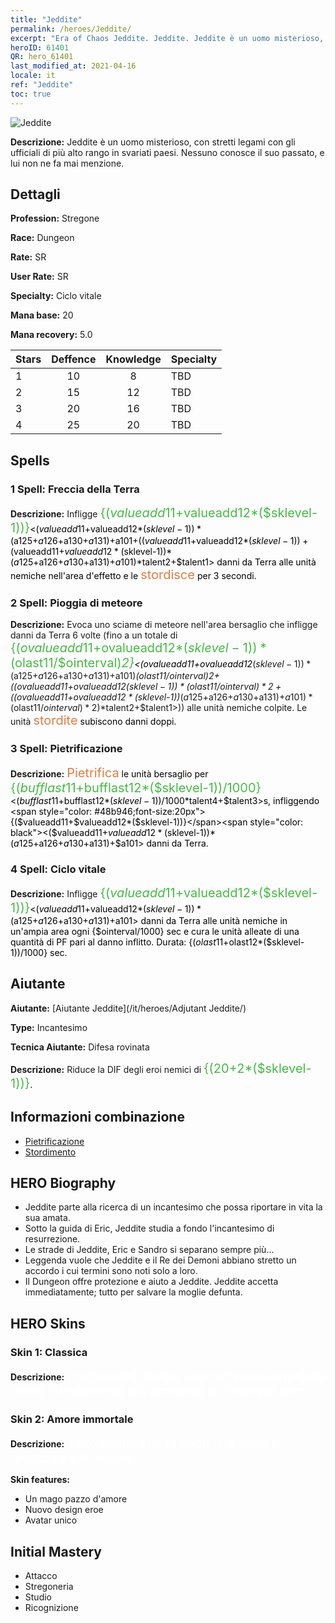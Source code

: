 ```yaml
---
title: "Jeddite"
permalink: /heroes/Jeddite/
excerpt: "Era of Chaos Jeddite. Jeddite. Jeddite è un uomo misterioso, con stretti legami con gli ufficiali di più alto rango in svariati paesi. Nessuno conosce il suo passato, e lui non ne fa mai menzione."
heroID: 61401
QR: hero_61401
last_modified_at: 2021-04-16
locale: it
ref: "Jeddite"
toc: true
---
```

  ![Jeddite](/images/h/h_Jeddite.jpg)

 **Descrizione:** Jeddite è un uomo misterioso, con stretti legami con gli ufficiali di più alto rango in svariati paesi. Nessuno conosce il suo passato, e lui non ne fa mai menzione.
## Dettagli
 **Profession:** Stregone

 **Race:** Dungeon

 **Rate:** SR

 **User Rate:** SR

 **Specialty:** Ciclo vitale

 **Mana base:** 20

 **Mana recovery:** 5.0


  | Stars   |    Deffence    |    Knowledge   |      Specialty     |
  |---------|:---------------:|:---------------:|--------------------|
  |    1    | 10 | 8 | TBD |
  |    2    | 15 | 12 | TBD |
  |    3    | 20 | 16 | TBD |
  |    4    | 25 | 20 | TBD |

## Spells
### 1 Spell: Freccia della Terra
 **Descrizione:** Infligge <span style="color: #48b946;font-size:20px">{($valueadd11+$valueadd12*($sklevel-1))}</span><span style="color: black"><($valueadd11+$valueadd12*($sklevel-1))*($a125+$a126+$a130+$a131)+$a101+(($valueadd11+$valueadd12*($sklevel-1))+($valueadd11+$valueadd12*($sklevel-1))*($a125+$a126+$a130+$a131)+$a101)*$talent2+$talent1> danni da Terra alle unità nemiche nell'area d'effetto e le <span style="color: #e07c44;font-size:20px">stordisce</span><span style="color: black"> per 3 secondi.

### 2 Spell: Pioggia di meteore
 **Descrizione:** Evoca uno sciame di meteore nell'area bersaglio che infligge danni da Terra 6 volte (fino a un totale di <span style="color: #48b946;font-size:20px">{($ovalueadd11+$ovalueadd12*($sklevel-1))*($olast11/$ointerval)*2}</span><span style="color: black"><($ovalueadd11+$ovalueadd12*($sklevel-1))*($a125+$a126+$a130+$a131)+$a101)*($olast11/$ointerval)*2+(($ovalueadd11+$ovalueadd12*($sklevel-1))*($olast11/$ointerval)*2+(($ovalueadd11+$ovalueadd12*($sklevel-1))*($a125+$a126+$a130+$a131)+$a101)*($olast11/$ointerval)*2)*$talent2+$talent1>)) alle unità nemiche colpite. Le unità <span style="color: #e07c44;font-size:20px">stordite</span><span style="color: black"> subiscono danni doppi.

### 3 Spell: Pietrificazione
 **Descrizione:** <span style="color: #e07c44;font-size:20px">Pietrifica</span><span style="color: black"> le unità bersaglio per <span style="color: #48b946;font-size:20px">{($bufflast11+$bufflast12*($sklevel-1))/1000}</span><span style="color: black"><($bufflast11+$bufflast12*($sklevel-1))/1000*$talent4+$talent3>s, infliggendo <span style="color: #48b946;font-size:20px">{($valueadd11+$valueadd12*($sklevel-1))}</span><span style="color: black"><($valueadd11+$valueadd12*($sklevel-1))*($a125+$a126+$a130+$a131)+$a101> danni da Terra.

### 4 Spell: Ciclo vitale
 **Descrizione:** Infligge <span style="color: #48b946;font-size:20px">{($valueadd11+$valueadd12*($sklevel-1))}</span><span style="color: black"><($valueadd11+$valueadd12*($sklevel-1))*($a125+$a126+$a130+$a131)+$a101> danni da Terra alle unità nemiche in un'ampia area ogni {$ointerval/1000} sec e cura le unità alleate di una quantità di PF pari al danno inflitto. Durata: {($olast11+$olast12*($sklevel-1))/1000} sec.


## Aiutante

 **Aiutante:**  [Aiutante Jeddite](/it/heroes/Adjutant Jeddite/) 

 **Type:**  Incantesimo 

 **Tecnica Aiutante:**  Difesa rovinata 

 **Descrizione:** Riduce la DIF degli eroi nemici di <span style="color: #48b946;font-size:20px">{(20+2*($sklevel-1))}</span><span style="color: black">.

## Informazioni combinazione

* [Pietrificazione](/it/combination/Pietrificazione/) 
* [Stordimento](/it/combination/Stordimento/) 

## HERO Biography
   - Jeddite parte alla ricerca di un incantesimo che possa riportare in vita la sua amata.
   - Sotto la guida di Eric, Jeddite studia a fondo l'incantesimo di resurrezione.
   - Le strade di Jeddite, Eric e Sandro si separano sempre più...
   - Leggenda vuole che Jeddite e il Re dei Demoni abbiano stretto un accordo i cui termini sono noti solo a loro.
   - Il Dungeon offre protezione e aiuto a Jeddite. Jeddite accetta immediatamente; tutto per salvare la moglie defunta.

## HERO Skins
### Skin 1: **Classica**

 **Descrizione:** <span style="color: #ffffff;font-size:20px">I negromanti hanno una comprensione della morte infinitamente più profonda di chiunque altro.</span>


### Skin 2: **Amore immortale**

 **Descrizione:** <span style="color: #ffffff;font-size:20px">Tutto quello che fa Jeddite è volto a resuscitare la moglie.</span>

 **Skin features:** 

   - Un mago pazzo d'amore
   - Nuovo design eroe
   - Avatar unico


## Initial Mastery
   - Attacco
   - Stregoneria
   - Studio
   - Ricognizione
